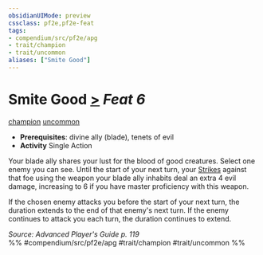 ```yaml
---
obsidianUIMode: preview
cssclass: pf2e,pf2e-feat
tags:
- compendium/src/pf2e/apg
- trait/champion
- trait/uncommon
aliases: ["Smite Good"]
---
```

# Smite Good  [>](../../rules/core-rulebook/chapter-9-playing-the-game.md#Actions "Single Action") *Feat 6*  
[champion](../../rules/traits/champion.md)  [uncommon](../../rules/traits/uncommon.md)  

- **Prerequisites**: divine ally (blade), tenets of evil
- **Activity** Single Action

Your blade ally shares your lust for the blood of good creatures. Select one enemy you can see. Until the start of your next turn, your [Strikes](../../rules/actions/strike.md) against that foe using the weapon your blade ally inhabits deal an extra 4 evil damage, increasing to 6 if you have master proficiency with this weapon.

If the chosen enemy attacks you before the start of your next turn, the duration extends to the end of that enemy's next turn. If the enemy continues to attack you each turn, the duration continues to extend.

*Source: Advanced Player's Guide p. 119*  
%% #compendium/src/pf2e/apg #trait/champion #trait/uncommon %%
